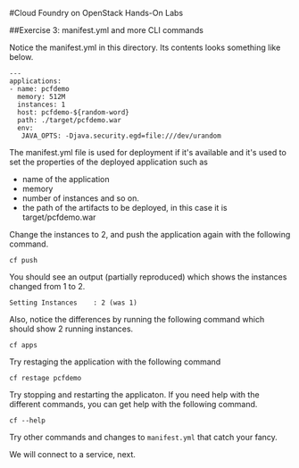 #Cloud Foundry on OpenStack Hands-On Labs

##Exercise 3: manifest.yml and more CLI commands

Notice the manifest.yml in this directory. Its contents looks something like below.

```
---
applications:
- name: pcfdemo
  memory: 512M 
  instances: 1
  host: pcfdemo-${random-word}
  path: ./target/pcfdemo.war
  env:
   JAVA_OPTS: -Djava.security.egd=file:///dev/urandom
```

The manifest.yml file is used for deployment if it's available and it's used to set the properties of the deployed application such as

- name of the application
- memory
- number of instances and so on.
- the path of the artifacts to be deployed, in this case it is target/pcfdemo.war

Change the instances to 2, and push the application again with the following command.

```
cf push
```
You should see an output (partially reproduced) which shows the instances changed from 1 to 2.

```
Setting Instances    : 2 (was 1)
```

Also, notice the differences by running the following command which should show 2 running instances.

```
cf apps
```

Try restaging the application with the following command

```
cf restage pcfdemo
```

Try stopping and restarting the applicaton. If you need help with the different commands, you can get help with the following command.

```
cf --help
```

Try other commands and changes to `manifest.yml` that catch your fancy.

We will connect to a service, next.





